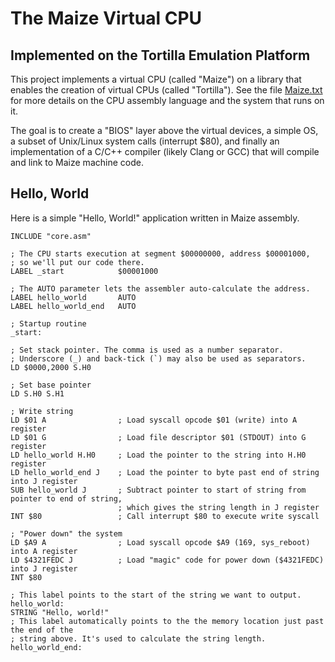 # The Maize Virtual CPU 
## Implemented on the Tortilla Emulation Platform

This project implements a virtual CPU (called "Maize") on a library that enables the creation of virtual CPUs (called "Tortilla"). 
See the file [Maize.txt](https://github.com/paulmooreparks/Tortilla/blob/master/Maize.txt) for more details on the CPU assembly 
language and the system that runs on it.

The goal is to create a "BIOS" layer above the virtual devices, a simple OS, a subset of Unix/Linux system calls (interrupt $80), 
and finally an implementation of a C/C++ compiler (likely Clang or GCC) that will compile and link to Maize machine code.

## Hello, World

Here is a simple "Hello, World!" application written in Maize assembly.

    INCLUDE "core.asm"

    ; The CPU starts execution at segment $00000000, address $00001000, 
    ; so we'll put our code there.
    LABEL _start            $00001000   

    ; The AUTO parameter lets the assembler auto-calculate the address.
    LABEL hello_world       AUTO
    LABEL hello_world_end   AUTO

    ; Startup routine
    _start:

    ; Set stack pointer. The comma is used as a number separator. 
    ; Underscore (_) and back-tick (`) may also be used as separators.
    LD $0000,2000 S.H0

    ; Set base pointer
    LD S.H0 S.H1

    ; Write string
    LD $01 A                ; Load syscall opcode $01 (write) into A register
    LD $01 G                ; Load file descriptor $01 (STDOUT) into G register
    LD hello_world H.H0     ; Load the pointer to the string into H.H0 register
    LD hello_world_end J    ; Load the pointer to byte past end of string into J register
    SUB hello_world J       ; Subtract pointer to start of string from pointer to end of string,
                            ; which gives the string length in J register
    INT $80                 ; Call interrupt $80 to execute write syscall

    ; "Power down" the system
    LD $A9 A                ; Load syscall opcode $A9 (169, sys_reboot) into A register
    LD $4321FEDC J          ; Load "magic" code for power down ($4321FEDC) into J register
    INT $80

    ; This label points to the start of the string we want to output.
    hello_world: 
    STRING "Hello, world!"
    ; This label automatically points to the the memory location just past the end of the 
    ; string above. It's used to calculate the string length.
    hello_world_end:
